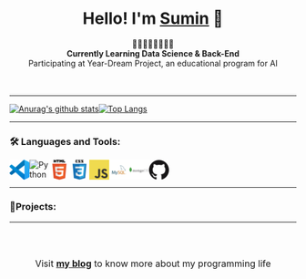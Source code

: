 <h1 align="center">Hello! I'm <a href="https://suminizz.github.io">Sumin</a> 👋</h1>

<div align="center">
  🌱🌱🌱🌱🌱🌱🌱🌱
</div>
<div align="center">
  <strong>Currently Learning Data Science & Back-End</strong>
</div>
<div align="center">
  Participating at Year-Dream Project, an educational program for AI
</div>

<br />
<br />

------

[![Anurag's github stats](https://github-readme-stats.vercel.app/api?username=SuminizZ&theme=cobalt)](https://github.com/anuraghazra/github-readme-stats)[![Top Langs](https://github-readme-stats.vercel.app/api/top-langs/?username=SuminizZ&layout=compact&theme=cobalt)](https://github.com/anuraghazra/github-readme-stats)
<br />

------
### 🛠 Languages and Tools:

<img align="left" alt="Visual Studio Code" width="35px" src="https://raw.githubusercontent.com/github/explore/80688e429a7d4ef2fca1e82350fe8e3517d3494d/topics/visual-studio-code/visual-studio-code.png" />
<img align="left" alt="Python" width="35px" src="https://logos-download.com/wp-content/uploads/2016/10/Python_logo_icon-700x697.png"/>
<img align="left" alt="HTML5" width="35px" src="https://raw.githubusercontent.com/github/explore/80688e429a7d4ef2fca1e82350fe8e3517d3494d/topics/html/html.png" />
<img align="left" alt="CSS3" width="35px" src="https://raw.githubusercontent.com/github/explore/80688e429a7d4ef2fca1e82350fe8e3517d3494d/topics/css/css.png" />
<img align="left" alt="JavaScript" width="35px" src="https://raw.githubusercontent.com/github/explore/80688e429a7d4ef2fca1e82350fe8e3517d3494d/topics/javascript/javascript.png" />
<img align="left" alt="MySQL" width="35px" src="https://raw.githubusercontent.com/github/explore/80688e429a7d4ef2fca1e82350fe8e3517d3494d/topics/mysql/mysql.png" />
<img align="left" alt="MongoDB" width="35px" src="https://raw.githubusercontent.com/github/explore/80688e429a7d4ef2fca1e82350fe8e3517d3494d/topics/mongodb/mongodb.png" />
<img align="left" alt="GitHub" width="35px" src="https://raw.githubusercontent.com/github/explore/78df643247d429f6cc873026c0622819ad797942/topics/github/github.png" />

<br />
<br />  

------

### 🚋Projects:

------

<br />
<br />

<p align="center" >
  <font size="3"> Visit <strong><a href="https://suminizz.github.io">my blog</a></strong> to know more about my programming life </font>
</p>




